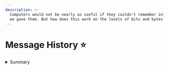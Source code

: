 ```yaml
---
description: >-
  Computers would not be nearly as useful if they couldn't remember information
  we gave them. But how does this work on the levels of bits and bytes?
---
```


# Message History ⭐

<details>

<summary>Summary</summary>

In this lesson, you'll learn:

* ...
* ...

This section is relevant for [Exercise 6: Back to SMS](https://github.com/winf-hsos/lifi-exercises/raw/main/exercises/06\_exercise\_back\_to\_sms.pdf).

</details>
